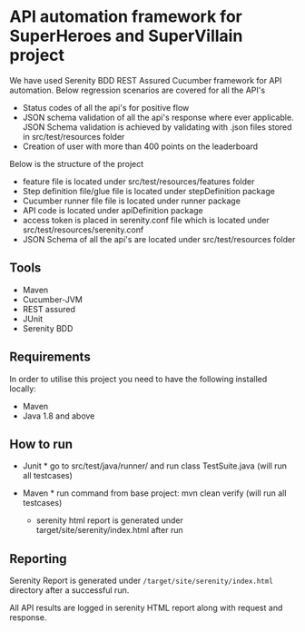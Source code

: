 
# API automation framework for SuperHeroes and SuperVillain project

We have used Serenity BDD REST Assured Cucumber framework for API automation. Below regression scenarios are covered for all the API's
* Status codes of all the api's for positive flow
* JSON schema validation of all the api's response where ever applicable. JSON Schema validation is achieved by validating with .json files stored in src/test/resources folder
* Creation of user with more than 400 points on the leaderboard 

Below is the structure of the project
* feature file is located under src/test/resources/features folder
* Step definition file/glue file is located under stepDefinition package
* Cucumber runner file file is located under runner package
* API code is located under apiDefinition package
* access token is placed in serenity.conf file which is located under src/test/resources/serenity.conf
* JSON Schema of all the api's are located under src/test/resources folder


## Tools

* Maven
* Cucumber-JVM
* REST assured
* JUnit
* Serenity BDD 

## Requirements

In order to utilise this project you need to have the following installed locally:

* Maven
* Java 1.8 and above


## How to run

* Junit
      * go to src/test/java/runner/ and run class TestSuite.java (will run all testcases)
    
* Maven
      * run command from base project: mvn clean verify (will run all testcases)
     * serenity html report is generated under target/site/serenity/index.html after run


## Reporting

Serenity Report is generated under `/target/site/serenity/index.html` directory after a successful run.

All API results are logged in serenity HTML report along with request and response.

